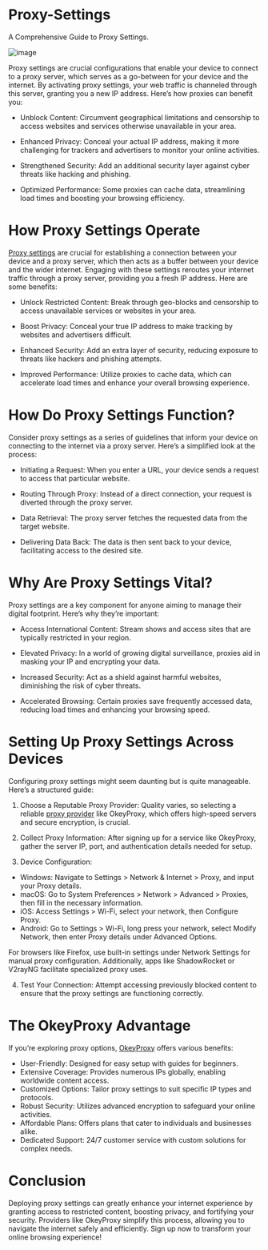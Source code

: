# Proxy-Settings
A Comprehensive Guide to Proxy Settings.

![image](https://github.com/user-attachments/assets/fec3fb63-4db3-4ac3-9338-7eea8cdd14a6)

Proxy settings are crucial configurations that enable your device to connect to a proxy server, which serves as a go-between for your device and the internet. By activating proxy settings, your web traffic is channeled through this server, granting you a new IP address. Here’s how proxies can benefit you:

- Unblock Content: Circumvent geographical limitations and censorship to access websites and services otherwise unavailable in your area.

- Enhanced Privacy: Conceal your actual IP address, making it more challenging for trackers and advertisers to monitor your online activities.

- Strengthened Security: Add an additional security layer against cyber threats like hacking and phishing.

- Optimized Performance: Some proxies can cache data, streamlining load times and boosting your browsing efficiency.

# How Proxy Settings Operate

[Proxy settings](https://www.okeyproxy.com/proxy/what-are-proxy-settings-and-how-to-set-up/) are crucial for establishing a connection between your device and a proxy server, which then acts as a buffer between your device and the wider internet. Engaging with these settings reroutes your internet traffic through a proxy server, providing you a fresh IP address. Here are some benefits:

- Unlock Restricted Content: Break through geo-blocks and censorship to access unavailable services or websites in your area.

- Boost Privacy: Conceal your true IP address to make tracking by websites and advertisers difficult.

- Enhanced Security: Add an extra layer of security, reducing exposure to threats like hackers and phishing attempts.

- Improved Performance: Utilize proxies to cache data, which can accelerate load times and enhance your overall browsing experience.

# How Do Proxy Settings Function?
Consider proxy settings as a series of guidelines that inform your device on connecting to the internet via a proxy server. Here’s a simplified look at the process:

- Initiating a Request: When you enter a URL, your device sends a request to access that particular website.

- Routing Through Proxy: Instead of a direct connection, your request is diverted through the proxy server.

- Data Retrieval: The proxy server fetches the requested data from the target website.

- Delivering Data Back: The data is then sent back to your device, facilitating access to the desired site.

# Why Are Proxy Settings Vital?
Proxy settings are a key component for anyone aiming to manage their digital footprint. Here’s why they’re important:

- Access International Content: Stream shows and access sites that are typically restricted in your region.

- Elevated Privacy: In a world of growing digital surveillance, proxies aid in masking your IP and encrypting your data.

- Increased Security: Act as a shield against harmful websites, diminishing the risk of cyber threats.

- Accelerated Browsing: Certain proxies save frequently accessed data, reducing load times and enhancing your browsing speed.

# Setting Up Proxy Settings Across Devices
Configuring proxy settings might seem daunting but is quite manageable. Here’s a structured guide:

1. Choose a Reputable Proxy Provider: Quality varies, so selecting a reliable [proxy provider](https://www.okeyproxy.com/en/residential-proxies) like OkeyProxy, which offers high-speed servers and secure encryption, is crucial.

2. Collect Proxy Information: After signing up for a service like OkeyProxy, gather the server IP, port, and authentication details needed for setup.

3. Device Configuration:

- Windows: Navigate to Settings > Network & Internet > Proxy, and input your Proxy details.
- macOS: Go to System Preferences > Network > Advanced > Proxies, then fill in the necessary information.
- iOS: Access Settings > Wi-Fi, select your network, then Configure Proxy.
- Android: Go to Settings > Wi-Fi, long press your network, select Modify Network, then enter Proxy details under Advanced Options.

For browsers like Firefox, use built-in settings under Network Settings for manual proxy configuration. Additionally, apps like ShadowRocket or V2rayNG facilitate specialized proxy uses.

4. Test Your Connection: Attempt accessing previously blocked content to ensure that the proxy settings are functioning correctly.

# The OkeyProxy Advantage
If you’re exploring proxy options, [OkeyProxy](https://www.okeyproxy.com/) offers various benefits:

- User-Friendly: Designed for easy setup with guides for beginners.
- Extensive Coverage: Provides numerous IPs globally, enabling worldwide content access.
- Customized Options: Tailor proxy settings to suit specific IP types and protocols.
- Robust Security: Utilizes advanced encryption to safeguard your online activities.
- Affordable Plans: Offers plans that cater to individuals and businesses alike.
- Dedicated Support: 24/7 customer service with custom solutions for complex needs.

# Conclusion
Deploying proxy settings can greatly enhance your internet experience by granting access to restricted content, boosting privacy, and fortifying your security. Providers like OkeyProxy simplify this process, allowing you to navigate the internet safely and efficiently. Sign up now to transform your online browsing experience!

